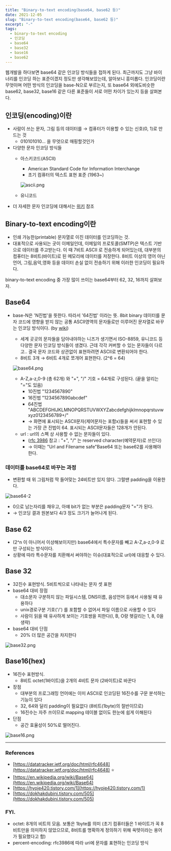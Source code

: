```yaml
---
title: "Binary-to-text encoding(base64, base62 등)"
date: 2021-12-05
slug: "Binary-to-text encoding(base64, base62 등)"
excerpt: "-"
tags:
  - binary-to-text encoding
  - 인코딩
  - base64
  - base32
  - base16
  - base62
---
```


웹개발을 하다보면 base64 같은 인코딩 방식들을 접하게 된다. 최근까지도 그냥 바이너리를 인코딩 하는 표준이겠지 정도만 생각해보았는데, 알아보니 흥미롭다. 인코딩이란 무엇이며 어떤 방식의 인코딩을 base-N으로 부르는지, 또 base64 외에도비슷한 base62, base32, base16 같은 다른 표준들이 서로 어떤 차이가 있는지 등을 살펴본다.

## 인코딩(encoding)이란

- 사람이 쓰는 문자, 그림 등의 데이터를 → 컴퓨터가 이용할 수 있는 신호(0, 1)로 만드는 것
    - 010101010... 을 무엇으로 매핑할것인가
- 다양한 문자 인코딩 방식들
    - 아스키코드(ASCII)
        - American Standard Code for Information Interchange
        - 초기 컴퓨터의 텍스트 표현 표준 (1963~)
        
        ![ascii.png](ascii.png)
        
    - 유니코드
- 더 자세한 문자 인코딩에 대해서는 [위키](https://en.wikipedia.org/wiki/Character_encoding) 참조

## Binary-to-text encoding이란

- 인쇄 가능한(printable) 문자열로 이진 데이터를 인코딩하는 것.
- 대표적으로 사용되는 곳이 이메일인데, 이메일의 프로토콜(SMTP)은 텍스트 기반으로 데이터를 주고받는다. 이 때 7비트 ASCII 로 전송하게 되어있는데, 대부분의 컴퓨터는 8비트(바이트)로 된 메모리에 데이터를 저장한다. 8비트 이상의 영어 아닌 언어, 그림,음악,영화 등을 데이터 손실 없이 전송하기 위해 이러한 인코딩이 필요하다.

binary-to-text encoding 중 가장 많이 쓰이는 base64부터 62, 32, 16까지 살펴보자.

## Base64

- base-N은 'N진법'을 뜻한다. 따라서 '64진법' 이라는 뜻. 8bit binary 데이터를 문자 코드에 영향을 받지 않는 공통 ASCII영역의 문자들로만 이루어진 문자열로 바꾸는 인코딩 방식이다. (by [wiki](https://ko.wikipedia.org/wiki/%EB%B2%A0%EC%9D%B4%EC%8A%A464))
    - 세계 곳곳의 문자들을 담아내야하는 니즈가 생기면서 ISO-8859, 유니코드 등 다양한 문자 인코딩 방식들이 생겼다. 근데 각각 커버할 수 있는 문자들이 다르고.. 결국 문자 코드와 상관없이 표현하려면 ASCII로 변환되어야 한다.
    - 8비트 3개 → 6비트 4개로 쪼개어 표현한다. (2^6 = 64)
    
    ![base64.png](base64.png)
    
    - A-Z,a-z,0-9 (총 62개) 와 "+", "/" 기호 =  64개로 구성된다. (끝을 알리는 "="도 있음)
        - 10진법 "1234567890"
        - 16진법 "1234567890abcdef"
        - 64진법 "ABCDEFGHIJKLMNOPQRSTUVWXYZabcdefghijklmnopqrstuvwxyz0123456789+/"
        - → 화면에 표시되는 ASCII문자(제어문자는 포함x)들을 써서 표현할 수 있는 가장 큰 진법이 64. 표시되는 ASCII문자들은 128개가 안된다.
    - url : url의 스펙 상 사용할 수 없는 문자들이 있다.
        - ([rfc 3986](https://datatracker.ietf.org/doc/html/rfc3986) 참고 : "+", "/" 는 reserved character(예약문자)로 쓰인다)
        - → 이때는 "Url and Filename safe"Base64 또는 base62를 사용해야 한다.

### 데이터를 base64로 바꾸는 과정

- 변환할 때 위 그림처럼 딱 들어맞는 24비트만 있지 않다. 그럴땐 padding을 이용한다.

![base64-2](base64-2.png)

- 0으로 남는자리를 채우고, 아얘 bit가 없는 부분은 padding문자 "="가 된다.
- → 인코딩 결과 원본보다 4/3 정도 크기가 늘어나게 된다.

## Base 62

- (2^n 이 아니어서 이상해보이지만)  base64에서 특수문자를 빼고 A-Z,a-z,0-9 로만 구성되는 방식이다.
- 상황에 따라 특수문자를 치환해서 써야하는 이슈(대표적으로 url)에 대응할 수 있다.

## Base 32

- 32진수 표현방식. 5비트씩으로 나타내는 문자 셋 표현
- base64 대비 장점
    - 대소문자 구분하지 않는 파일시스템, DNS이름, 음성언어 등에서 사용될 때 유용하다
    - unix경로구분 기호('/') 를 포함할 수 없어서 파일 이름으로 사용할 수 있다
    - 사람이 읽을 때 유사하게 보이는 기호쌍을 피한다(I, B, O랑 헷갈리는 1, 8, 0을 생략)
- base64 대비 단점
    - 20% 더 많은 공간을 차지한다

![base32.png](base32.png)

## Base16(hex)

- 16진수 표현방식.
    - 8비트 octet(1바이트)을 2개의 4비트 문자 (2바이트)로 바꾼다
- 장점
    - 대부분의 프로그래밍 언어에는 이미 ASCII로 인코딩된 16진수를 구문 분석하는 기능이 있다
    - 32, 64와 달리 padding이 필요없다 (8비트(1byte)의 절반이므로)
    - 16진수는 자주 쓰이므로 mapping 테이블 없이도 한눈에 쉽게 이해된다
- 단점
    - 공간 효율성이 50%로 떨어진다.

![base16.png](base16.png)

---

### References

- [https://datatracker.ietf.org/doc/html/rfc4648](https://datatracker.ietf.org/doc/html/rfc4648) ⭐
- [https://en.wikipedia.org/wiki/Base64](https://en.wikipedia.org/wiki/Base64)
- [https://hyoje420.tistory.com/1](https://hyoje420.tistory.com/1)
- [https://dokhakdubini.tistory.com/505](https://dokhakdubini.tistory.com/505)

### FYI.

- octet: 8개의 비트의 모음. 보통은 1byte를 의미 (초기 컴퓨터들은 1 바이트가 꼭 8비트만을 의미하지 않았으므로, 8비트를 명확하게 정의하기 위해 옥텟이라는 용어가 필요했다고 함)
- percent-encoding: rfc3986에 따라 uri에 문자를 표현하는 인코딩 방식